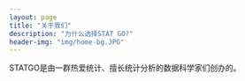 ```yaml
---
layout: page
title: "关于我们"
description: "为什么选择STAT GO?"
header-img: "img/home-bg.JPG"
---
```


STATGO是由一群热爱统计、擅长统计分析的数据科学家们创办的。
